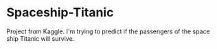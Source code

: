 # Spaceship-Titanic
Project from Kaggle. I'm trying to predict if the passengers of the space ship Titanic will survive.
